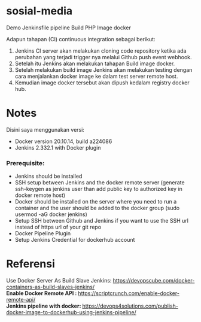 # sosial-media
Demo Jenkinsfile pipeline Build PHP Image docker<br>

Adapun tahapan (CI) continuous integration sebagai berikut:<br>
1.	Jenkins CI server akan melakukan cloning code repository ketika ada perubahan yang terjadi trigger nya melalui Github push event webhook. <br>
2.	Setelah itu Jenkins akan melakukan tahapan Build image docker. <br>
3.	Setelah melakukan build image Jenkins akan melakukan testing dengan cara menjalankan docker image ke dalam test server remote host. <br>
4.	Kemudian image docker tersebut akan dipush kedalam registry docker hub. <br>

# Notes
Disini saya menggunakan versi: <br>
- Docker version 20.10.14, build a224086
- Jenkins 2.332.1 with Docker plugin

### Prerequisite:
- Jenkins should be installed
- SSH setup between Jenkins and the docker remote server (generate ssh-keygen as jenkins user than add public key to authorized key in docker remote host)
- Docker should be installed on the server where you need to run a container and the user should be added to the docker group (sudo usermod -aG docker jenkins)
- Setup SSH between Github and Jenkins if you want to use the SSH url instead of https url of your git repo
- Docker Pipeline Plugin
- Setup Jenkins Credential for dockerhub account

# Referensi
Use Docker Server As Build Slave Jenkins: https://devopscube.com/docker-containers-as-build-slaves-jenkins/ <br>
<b> Enable Docker Remote API : </b> https://scriptcrunch.com/enable-docker-remote-api/ <br>
<b> Jenkins pipeline with docker: </b> https://devops4solutions.com/publish-docker-image-to-dockerhub-using-jenkins-pipeline/
